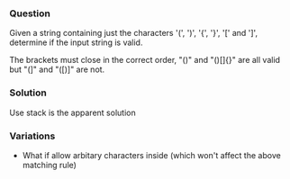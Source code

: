 ### Question
Given a string containing just the characters '(', ')', '{', '}', '[' and ']', determine if the input string is valid.

The brackets must close in the correct order, "()" and "()[]{}" are all valid but "(]" and "([)]" are not.

### Solution
Use stack is the apparent solution

### Variations
* What if allow arbitary characters inside (which won't affect the above matching rule)